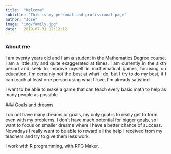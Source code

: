```yaml
---
title:  "Welcome"
subtitle: "This is my personal and profissional page"
author: "José"
image: "img/family.jpg"
date:   2019-07-31 12:12:12
---
```


### About me

<p style="text-align: justify;">
I am twenty years old and I am a student in the Mathematics Degree course.
I am a little shy and quite exaggerated at times.
I am currently in the sixth period and seek to improve myself in mathematical games, focusing on education.
I'm certainly not the best at what I do, but I try to do my best, if I can teach at least one person using what I love, I'm already satisfied
</p>
<p style="text-align: justify;">
I want to be able to make a game that can teach every basic math to help as many people as possible
</p>
### Goals and dreams
<p style="text-align: justify;">


I do not have many dreams or goals, my only goal is to really get to form, even with my problems.
I don't have much potential for bigger goals, so I want to focus on smaller dreams where I have a better chance of success. Nowadays I really want to be able to reward all the help I received from my teachers and try to give them less work.
</p>
<p style="text-align: justify;">
I work with R programming, with RPG Maker.
</p>

